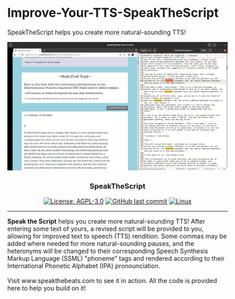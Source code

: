 # Improve-Your-TTS-SpeakTheScript
SpeakTheScript helps you create more natural-sounding TTS!

![Image SpeakTheScript](https://github.com/LPBeaulieu/Improve-Your-TTS-SpeakTheScript/blob/main/SpeakTheScriptThumbnail.png)
<h3 align="center">SpeakTheScript</h3>
<div align="center">
  
  [![License: AGPL-3.0](https://img.shields.io/badge/License-AGPLv3.0-brightgreen.svg)](https://github.com/LPBeaulieu/Improve-Your-TTS-SpeakTheScript/blob/main/LICENSE)
  [![GitHub last commit](https://img.shields.io/github/last-commit/LPBeaulieu/Improve-Your-TTS-SpeakTheScript
)](https://github.com/Improve-Your-TTS-SpeakTheScript)
  [![Linux](https://svgshare.com/i/Zhy.svg)](https://svgshare.com/i/Zhy.svg)
  
</div>

---

<p align="left"> <b>Speak the Script</b> helps you create more natural-sounding TTS! After entering some text of yours, a revised script will be provided to you, allowing for improved text to speech (TTS) rendition. Some commas may be added where needed for more natural-sounding pauses, and the heteronyms will be changed to their corresponding Speech Synthesis Markup Language (SSML) "phoneme" tags and rendered according to their International Phonetic Alphabet (IPA) pronounciation.<br><br> Visit www.speakthebeats.com to see it in action. All the code is provided here to help you build on it!</p>
